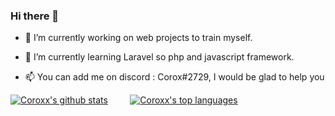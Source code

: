 ### Hi there 👋


- 🔭 I’m currently working on web projects to train myself. 

- 🌱 I’m currently learning Laravel so php and javascript framework.

- 📫 You can add me on discord : Corox#2729, I would be glad to help you


[![Coroxx's github stats](https://github-readme-stats.vercel.app/api?username=Coroxx&theme=gotham)](https://github.com/anuraghazra/github-readme-stats)&nbsp;&nbsp;&nbsp;&nbsp;&nbsp;&nbsp;&nbsp;&nbsp;   [![Coroxx's top languages](https://github-readme-stats.vercel.app/api/top-langs/?username=Coroxx&theme=gotham)](https://github.com/anuraghazra/github-readme-stats)
